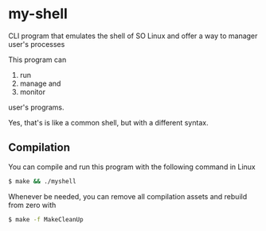 # my-shell
CLI program that emulates the shell of SO Linux and offer a way to manager user's processes

This program can

1. run
2. manage and
3. monitor

user's programs. 

Yes, that's is like a common shell, but with a different syntax.

## Compilation

You can compile and run this program with the following command in Linux

```bash
$ make && ./myshell
```

Whenever be needed, you can remove all compilation assets and rebuild from zero with


```bash
$ make -f MakeCleanUp
```